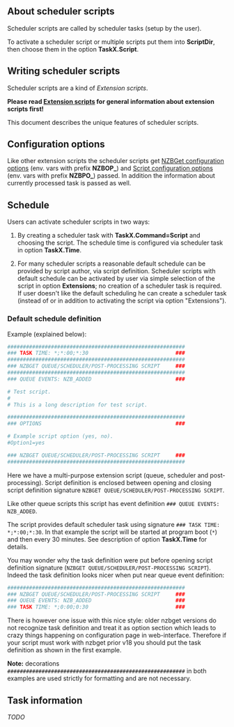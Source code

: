 ---
---
## About scheduler scripts
Scheduler scripts are called by scheduler tasks (setup by the user).

To activate a scheduler script or multiple scripts put them into **ScriptDir**, then choose them in the option **TaskX.Script**.

## Writing scheduler scripts
Scheduler scripts are a kind of *Extension scripts*.

**Please read [Extension scripts](Extension_scripts) for general information about extension scripts first!**

This document describes the unique features of scheduler scripts.

## Configuration options
Like other extension scripts the scheduler scripts get [NZBGet configuration options](Extension_scripts#nzbget-configuration-options) (env. vars with prefix **NZBOP_**) and [Script configuration options](Extension_scripts#script-configuration-options) (env. vars with prefix **NZBPO_**) passed. In addition the information about currently processed task is passed as well.

## Schedule
Users can activate scheduler scripts in two ways:

1. By creating a scheduler task with **TaskX.Command=Script** and choosing the script. The schedule time is configured via scheduler task in option **TaskX.Time**.

2. For many scheduler scripts a reasonable default schedule can be provided by script author, via script definition. Scheduler scripts with default schedule can be activated by user via simple selection of the script in option **Extensions**; no creation of a scheduler task is required. If user doesn't like the default scheduling he can create a scheduler task (instead of or in addition to activating the script via option "Extensions").

### Default schedule definition
Example (explained below):

```python
#########################################################
### TASK TIME: *;*:00;*:30                            ###
#########################################################
### NZBGET QUEUE/SCHEDULER/POST-PROCESSING SCRIPT     ###
#########################################################
### QUEUE EVENTS: NZB_ADDED                           ###

# Test script.
#
# This is a long description for test script.

#########################################################
### OPTIONS                                           ###

# Example script option (yes, no).
#Option1=yes

### NZBGET QUEUE/SCHEDULER/POST-PROCESSING SCRIPT     ###
#########################################################
```

Here we have a multi-purpose extension script (queue, scheduler and post-processing). Script definition is enclosed between opening and closing script definition signature `NZBGET QUEUE/SCHEDULER/POST-PROCESSING SCRIPT`.

Like other queue scripts this script has event definition `### QUEUE EVENTS: NZB_ADDED`.

The script provides default scheduler task using signature `### TASK TIME: *;*:00;*:30`. In that example the script will be started at program boot (`*`) and then every 30 minutes. See description of option **TaskX.Time** for details.

You may wonder why the task definition were put before opening script definition signature (`NZBGET QUEUE/SCHEDULER/POST-PROCESSING SCRIPT`). Indeed the task definition looks nicer when put near queue event definition:
```python
#########################################################
### NZBGET QUEUE/SCHEDULER/POST-PROCESSING SCRIPT     ###
### QUEUE EVENTS: NZB_ADDED                           ###
### TASK TIME: *;0:00;0:30                            ###
```
There is however one issue with this nice style: older nzbget versions do not recognize task definition and treat it as option section which leads to crazy things happening on configuration page in web-interface. Therefore if your script must work with nzbget prior v18 you should put the task definition as shown in the first example.

**Note:** decorations `#########################################################` in both examples are used strictly for formatting and are not necessary.

## Task information
*TODO*
